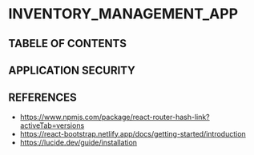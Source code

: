 # INVENTORY_MANAGEMENT_APP

## TABELE OF CONTENTS

## APPLICATION SECURITY
## REFERENCES

- https://www.npmjs.com/package/react-router-hash-link?activeTab=versions
- https://react-bootstrap.netlify.app/docs/getting-started/introduction
- https://lucide.dev/guide/installation
